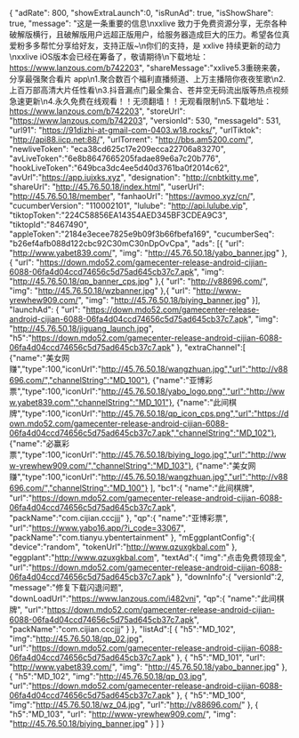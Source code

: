 {
        "adRate": 800,
        "showExtraLaunch":0,
        "isRunAd": true,
        "isShowShare": true,
        "message": "这是一条重要的信息\nxxlive 致力于免费资源分享，无奈各种破解版横行，且破解版用户远超正版用户，给服务器造成巨大的压力。希望各位真爱粉多多帮忙分享给好友，支持正版~\n你们的支持，是 xxlive 持续更新的动力\nxxlive iOS版本会已经在筹备了，敬请期待\n下载地址：https://www.lanzous.com/b742203",
        "shareMessage":"xxlive5.3重磅来袭，分享最强聚合看片 app\n1.聚合数百个福利直播频道、上万主播陪你夜夜笙歌\n2.上百万部高清大片任性看\n3.抖音漏点门最全集合、苍井空无码流出版等热点视频急速更新\n4.永久免费在线观看！！无须翻墙！！无观看限制\n5.下载地址：https://www.lanzous.com/b742203",
        "storeUrl": "https://www.lanzous.com/b742203",
        "versionId": 530,
        "messageId": 531,
        "url91": "https://91dizhi-at-gmail-com-0403.w18.rocks/",
        "urlTiktok": "http://api88.iicp.net:88/",
        "urlTorrent": "http://bbs.am5200.com/",
        "newliveToken": "eca38cd625c17e209ecca22706a83270",
        "avLiveToken":"6e8b8647665205fadae89e6a7c20b776",
        "hookLiveToken":"649bca3dc4ee5d40d3761ba0f2014c62",
	"avUrl":"https://app.iujxks.xyz",
        "designation": "http://cnbtkitty.me",
        "shareUrl": "http://45.76.50.18/index.html",
        "userUrl": "http://45.76.50.18/member",
        "fanhaoUrl": "https://avmoo.xyz/cn/",
        "cucumberVersion": "110002101",
        "lulube": "http://api.lulube.vip",
	"tiktopToken":"224C58856EA14354AED345BF3CDEA9C3",
	"tiktopId":"8467490",
	"appleToken":"2184e3ecee7825e9b09f3b66fbefa169",
        "cucumberSeq": "b26ef4afb088d122cbc92C30mC30nDpOvCpa",
        "ads": [{
        "url": "http://www.yabet839.com/",
        "img": "http://45.76.50.18/yabo_banner.jpg"
        },{
        "url": "https://down.mdo52.com/gamecenter-release-android-cijian-6088-06fa4d04ccd74656c5d75ad645cb37c7.apk",
        "img": "http://45.76.50.18/qp_banner_cps.jpg"
        },{ 
	    "url": "http://v88696.com/",
	    "img": "http://45.76.50.18/wzbanner.jpg"
	    },{
        "url": "http://www-yrewhew909.com/",
        "img": "http://45.76.50.18/biying_banner.jpg"
        }],
        "launchAd": {
        "url": "https://down.mdo52.com/gamecenter-release-android-cijian-6088-06fa4d04ccd74656c5d75ad645cb37c7.apk",
        "img": "http://45.76.50.18/jiguang_launch.jpg",
	"h5":"https://down.mdo52.com/gamecenter-release-android-cijian-6088-06fa4d04ccd74656c5d75ad645cb37c7.apk"
        },
        "extraChannel":[
        {"name":"美女网赚","type":100,"iconUrl":"http://45.76.50.18/wangzhuan.jpg","url":"http://v88696.com/","channelString":"MD_100"},
        {"name":"亚博彩票","type":100,"iconUrl":"http://45.76.50.18/yabo_logo.png","url":"http://www.yabet839.com","channelString":"MD_101"},
        {"name":"此间棋牌","type":100,"iconUrl":"http://45.76.50.18/qp_icon_cps.png","url":"https://down.mdo52.com/gamecenter-release-android-cijian-6088-06fa4d04ccd74656c5d75ad645cb37c7.apk","channelString":"MD_102"},
        {"name":"必赢彩票","type":100,"iconUrl":"http://45.76.50.18/biying_logo.jpg","url":"http://www-yrewhew909.com/","channelString":"MD_103"},
	{"name":"美女网赚","type":100,"iconUrl":"http://45.76.50.18/wangzhuan.jpg","url":"http://v88696.com/","channelString":"MD_100"}
        ],
        "bc1":{
        "name":"此间棋牌",
        "url":"https://down.mdo52.com/gamecenter-release-android-cijian-6088-06fa4d04ccd74656c5d75ad645cb37c7.apk",
        "packName":"com.cijian.cccjjj"
        },
	"qp":{
        "name":"亚博彩票",
        "url":"https://www.yabo16.app/?i_code=33067",
        "packName":"com.tianyu.ybentertainment"
        },
    "mEggplantConfig":{
        "device":"random",
        "tokenUrl":"http://www.qzuxgkbal.com"
    },
    "eggplant":"http://www.qzuxgkbal.com",
    "textAd":{
        "img":"点击免费领现金",
        "url":"https://down.mdo52.com/gamecenter-release-android-cijian-6088-06fa4d04ccd74656c5d75ad645cb37c7.apk"
    },
    "downInfo":{
	"versionId":2,
	"message":"修复下载闪退问题",
	"downLoadUrl":"https://www.lanzous.com/i482vni",
	"qp":{
        	"name":"此间棋牌",
        	"url":"https://down.mdo52.com/gamecenter-release-android-cijian-6088-06fa4d04ccd74656c5d75ad645cb37c7.apk",
        	"packName":"com.cijian.cccjjj"
        }
    },
    "listAd":[
	{
	"h5":"MD_102",
        "img":"http://45.76.50.18/qp_02.jpg",
        "url":"https://down.mdo52.com/gamecenter-release-android-cijian-6088-06fa4d04ccd74656c5d75ad645cb37c7.apk"
	},
        {
        "h5":"MD_101",
        "url": "http://www.yabet839.com/",
        "img": "http://45.76.50.18/yabo_banner.jpg"
        },
	{
	"h5":"MD_102",
        "img":"http://45.76.50.18/qp_03.jpg",
        "url":"https://down.mdo52.com/gamecenter-release-android-cijian-6088-06fa4d04ccd74656c5d75ad645cb37c7.apk"
	},
	{
	"h5":"MD_100",
        "img":"http://45.76.50.18/wz_04.jpg",
        "url":"http://v88696.com/"
	},
        {
        "h5":"MD_103",
        "url": "http://www-yrewhew909.com/",
        "img": "http://45.76.50.18/biying_banner.jpg"
        }
    ]
}
